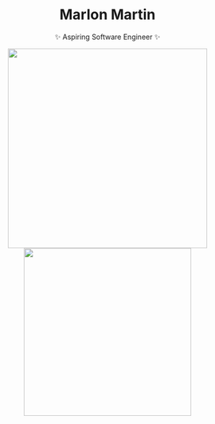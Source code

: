 <h1 align="center">Marlon Martin</h1>
<p align="center">✨ Aspiring Software Engineer ✨</p>

<div align="center">
   <img width="400" src="https://github-readme-stats.vercel.app/api?username=DecimoDevs&theme=tokyonight&show_icons=true&hide_border=true&count_private=true" />
  <img width="336" src="https://github-readme-stats.vercel.app/api/top-langs/?username=DecimoDevs&theme=tokyonight&layout=compact&hide_border=true" />
</div>
